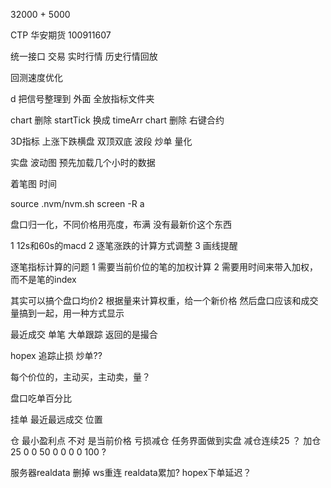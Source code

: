 32000 + 5000

CTP  华安期货  100911607 

统一接口  交易 实时行情 历史行情回放    

回测速度优化  

d 把信号整理到 外面  全放指标文件夹 


chart 删除 startTick  换成 timeArr
chart 删除 右键合约


3D指标 上涨下跌横盘  双顶双底         波段 炒单 量化

实盘 波动图 预先加载几个小时的数据 

着笔图  时间 


source .nvm/nvm.sh
screen -R a

盘口归一化，不同价格用亮度，布满   没有最新价这个东西


1 12s和60s的macd
2 逐笔涨跌的计算方式调整
3 画线提醒


逐笔指标计算的问题
1 需要当前价位的笔的加权计算
2 需要用时间来带入加权，而不是笔的index



其实可以搞个盘口均价2
根据量来计算权重，给一个新价格
然后盘口应该和成交量搞到一起，用一种方式显示


最近成交 单笔 大单跟踪    返回的是撮合

hopex 追踪止损  炒单??
 
每个价位的，主动买，主动卖，量？ 

盘口吃单百分比

挂单 最近最远成交 位置



仓  最小盈利点 不对 是当前价格    亏损减仓
任务界面做到实盘
减仓连续25 ？ 加仓 25 0 0 50 0 0 0 0 100 ?













服务器realdata 删掉
ws重连
realdata累加?
hopex下单延迟？